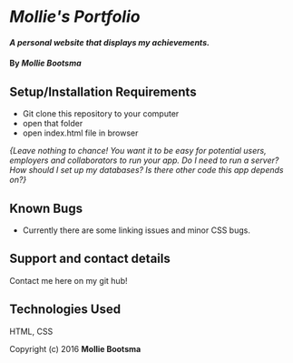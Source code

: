 # _Mollie's Portfolio_

#### _A personal website that displays my achievements._

#### By _**Mollie Bootsma**_

## Setup/Installation Requirements

* Git clone this repository to your computer
* open that folder
* open index.html file in browser

_{Leave nothing to chance! You want it to be easy for potential users, employers and collaborators to run your app. Do I need to run a server? How should I set up my databases? Is there other code this app depends on?}_

## Known Bugs

- Currently there are some linking issues and minor CSS bugs.

## Support and contact details

Contact me here on my git hub!

## Technologies Used

HTML, CSS

Copyright (c) 2016 **Mollie Bootsma**
